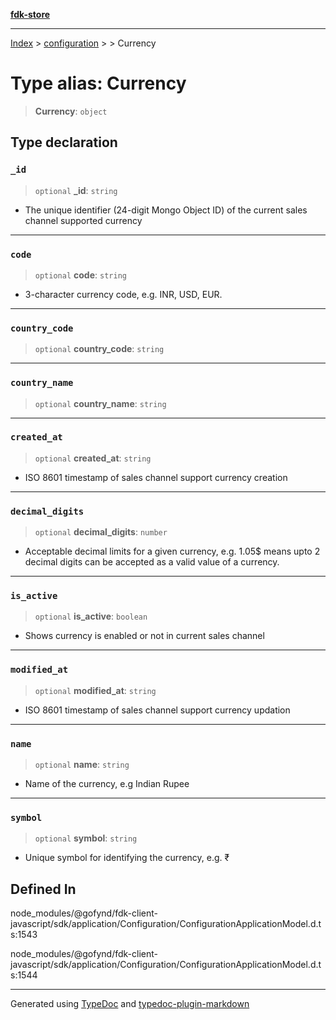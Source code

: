 [**fdk-store**](../../../README.md)
***

[Index](../../../API.md) > [configuration](../../README.md) > [<internal>](../README.md) > Currency

# Type alias: Currency

> **Currency**: `object`

## Type declaration

### `_id`

> `optional` **\_id**: `string`

- The unique identifier (24-digit Mongo Object ID)
of the current sales channel supported currency

***

### `code`

> `optional` **code**: `string`

- 3-character currency code, e.g. INR, USD, EUR.

***

### `country_code`

> `optional` **country\_code**: `string`

***

### `country_name`

> `optional` **country\_name**: `string`

***

### `created_at`

> `optional` **created\_at**: `string`

- ISO 8601 timestamp of sales channel support
currency creation

***

### `decimal_digits`

> `optional` **decimal\_digits**: `number`

- Acceptable decimal limits for a given
currency, e.g. 1.05$ means upto 2 decimal digits can be accepted as a valid
value of a currency.

***

### `is_active`

> `optional` **is\_active**: `boolean`

- Shows currency is enabled or not in current
sales channel

***

### `modified_at`

> `optional` **modified\_at**: `string`

- ISO 8601 timestamp of sales channel
support currency updation

***

### `name`

> `optional` **name**: `string`

- Name of the currency, e.g Indian Rupee

***

### `symbol`

> `optional` **symbol**: `string`

- Unique symbol for identifying the currency, e.g. ₹

## Defined In

node\_modules/@gofynd/fdk-client-javascript/sdk/application/Configuration/ConfigurationApplicationModel.d.ts:1543

node\_modules/@gofynd/fdk-client-javascript/sdk/application/Configuration/ConfigurationApplicationModel.d.ts:1544

***
Generated using [TypeDoc](https://typedoc.org/) and [typedoc-plugin-markdown](https://www.npmjs.com/package/typedoc-plugin-markdown)
